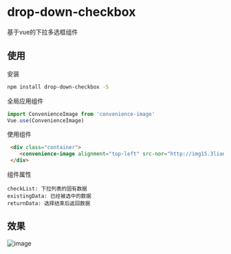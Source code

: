# drop-down-checkbox

基于vue的下拉多选框组件

## 使用

安装
``` bash
npm install drop-down-checkbox -S
```

全局应用组件
``` javascript
import ConvenienceImage from 'convenience-image'
Vue.use(ConvenienceImage)
```

使用组件
``` html
 <div class="container">
    <convenience-image alignment="top-left" src-nor="http://img15.3lian.com/2015/f1/173/d/40.jpg" :src-err="defaultImg"/>
 </div>
```

组件属性
```
checkList: 下拉列表的固有数据
existingData: 已经被选中的数据
returnData: 选择结束后返回数据
```

## 效果
![image](https://raw.githubusercontent.com/kuangch/convenience-image/master/screen.jpg)
